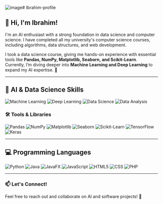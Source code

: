 ![image](https://github.com/user-attachments/assets/bdb13869-c343-44e9-9126-7adbab8186a1)# Ibrahim-profile
## 👋 Hi, I'm Ibrahim!
I'm an AI enthusiast with a strong foundation in data science and computer science. I have completed all my university's computer science courses, including algorithms, data structures, and web development. 

I took a data science course, giving me hands-on experience with essential tools like **Pandas, NumPy, Matplotlib, Seaborn, and Scikit-Learn**. Currently, I’m diving deeper into **Machine Learning and Deep Learning** to expand my AI expertise. 🚀

---

## 🧠 AI & Data Science Skills
![Machine Learning](https://img.shields.io/badge/Machine%20Learning-%231572B6.svg?style=flat&logo=ml&logoColor=white)
![Deep Learning](https://img.shields.io/badge/Deep%20Learning-%231572B6.svg?style=flat&logo=dl&logoColor=white)
![Data Science](https://img.shields.io/badge/Data%20Science-%231572B6.svg?style=flat&logo=data-science&logoColor=white)
![Data Analysis](https://img.shields.io/badge/Data%20Analysis-%231572B6.svg?style=flat&logo=analytics&logoColor=white)

### 🛠 Tools & Libraries
![Pandas](https://img.shields.io/badge/Pandas-%231572B6.svg?style=flat&logo=pandas&logoColor=white)
![NumPy](https://img.shields.io/badge/NumPy-%23013243.svg?style=flat&logo=numpy)
![Matplotlib](https://img.shields.io/badge/Matplotlib-%23F37626.svg?style=flat&logo=python)
![Seaborn](https://img.shields.io/badge/Seaborn-%231572B6.svg?style=flat&logo=python)
![Scikit-Learn](https://img.shields.io/badge/Scikit--Learn-%23F7931E.svg?style=flat&logo=scikit-learn)
![TensorFlow](https://img.shields.io/badge/TensorFlow-%23FF6F00.svg?style=flat&logo=tensorflow)
![Keras](https://img.shields.io/badge/Keras-%23D00000.svg?style=flat&logo=keras&logoColor=white)

---

## 💻 Programming Languages
![Python](https://img.shields.io/badge/Python-%231572B6.svg?style=flat&logo=python&logoColor=white)
![Java](https://img.shields.io/badge/Java-%23ED8B00.svg?style=flat&logo=openjdk)
![JavaFX](https://img.shields.io/badge/JavaFX-%231572B6.svg?style=flat&logo=java&logoColor=white)
![JavaScript](https://img.shields.io/badge/JavaScript-%23F7DF1E.svg?style=flat&logo=javascript&logoColor=black)
![HTML5](https://img.shields.io/badge/HTML5-%23E34F26.svg?style=flat&logo=html5&logoColor=white)
![CSS](https://img.shields.io/badge/CSS-%231572B6.svg?style=flat&logo=css3)
![PHP](https://img.shields.io/badge/PHP-%23777BB4.svg?style=flat&logo=php&logoColor=white)

---

### 📫 Let's Connect!
Feel free to reach out and collaborate on AI and software projects! 🚀
